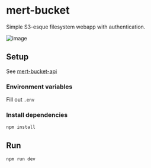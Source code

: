 # mert-bucket

Simple S3-esque filesystem webapp with authentication.

![image](https://github.com/martig3/mert-bucket/assets/32913968/d9f97031-d37d-40e0-9f8a-68a0bd9de116)

## Setup

See [mert-bucket-api](https://github.com/martig3/mert-bucket-api)

### Environment variables

Fill out `.env`

### Install dependencies

`npm install`

## Run

`npm run dev`
